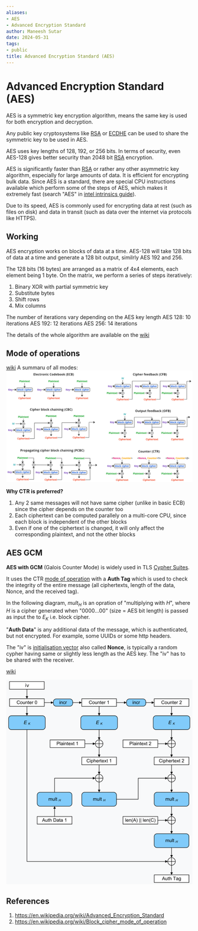 ```yaml
---
aliases:
- AES
- Advanced Encryption Standard
author: Maneesh Sutar
date: 2024-05-31
tags:
- public
title: Advanced Encryption Standard (AES)
---
```


# Advanced Encryption Standard (AES)

AES is a symmetric key encryption algorithm, means the same key is used for both encryption and decryption.

Any public key cryptosystems like [RSA](rsa.md) or [ECDHE](DH.md#ECDH) can be used to share the symmetric key to be used in AES.

AES uses key lengths of 128, 192, or 256 bits.
In terms of security, even AES-128 gives better security than 2048 bit [RSA](rsa.md) encryption.

AES is significantly faster than [RSA](rsa.md) or rather any other asymmetric key algorithm, especially for large amounts of data. It is efficient for encrypting bulk data.
Since AES is a standard, there are special CPU instructions available which perform some of the steps of AES, which makes it extremely fast (search "AES" in [intel intrinsics guide](https://www.intel.com/content/www/us/en/docs/intrinsics-guide/index.html)).

Due to its speed, AES is commonly used for encrypting data at rest (such as files on disk) and data in transit (such as data over the internet via protocols like HTTPS).

## Working

AES encryption works on blocks of data at a time.
AES-128 will take 128 bits of data at a time and generate a 128 bit output, similrly AES 192
and 256.

The 128 bits (16 bytes) are arranged as a matrix of 4x4 elements, each element being 1 byte.
On the matrix, we perform a series of steps iteratively:

1. Binary XOR with partial symmetric key
1. Substitute bytes
1. Shift rows
1. Mix columns

The number of iterations vary depending on the AES key length
AES 128: 10 iterations
AES 192: 12 iterations
AES 256: 14 iterations

The details of the whole algorithm are available on the [wiki](https://en.wikipedia.org/wiki/Advanced_Encryption_Standard)

## Mode of operations

[wiki](https://en.wikipedia.org/wiki/Block_cipher_mode_of_operation)
A summaru of all modes:
![500](Artifacts/aes_operation_modes.png)

**Why CTR is preferred?**

1. Any 2 same messages will not have same cipher (unlike in basic ECB) since the cipher depends on the counter too
1. Each ciphertext can be computed parallely on a multi-core CPU, since each block is independent of the other blocks
1. Even if one of the ciphertext is changed, it will only affect the corresponding plaintext, and not the other blocks

## AES GCM

**AES with GCM** (Galois Counter Mode) is widely used in TLS [Cypher Suites](cypher_suite.md).

It uses the CTR [mode of operation](#mode-of-operations) with a **Auth Tag** which is used to check the integrity of the entire message (all ciphertexts, length of the data, Nonce, and the received tag).

In the following diagram,
$mult_H$ is an opration of "multiplying with $H$", where $H$ is a cipher generated when "0000...00" (size = AES bit length) is passed as input the to $E_K$ i.e. block cipher.

"**Auth Data**" is any additional data of the message, which is authenticated, but not encrypted. For example, some UUIDs or some http headers.

The "iv" is [initialisation vector](https://en.wikipedia.org/wiki/Initialization_vector) also called **Nonce**, is typically a random cypher having same or slightly less length as the AES key. The "iv" has to be shared with the receiver.

[wiki](https://en.wikipedia.org/wiki/Galois/Counter_Mode)

![aes_gcm](Artifacts/aes_gcm.png)

## References

1. <https://en.wikipedia.org/wiki/Advanced_Encryption_Standard>
1. <https://en.wikipedia.org/wiki/Block_cipher_mode_of_operation>
